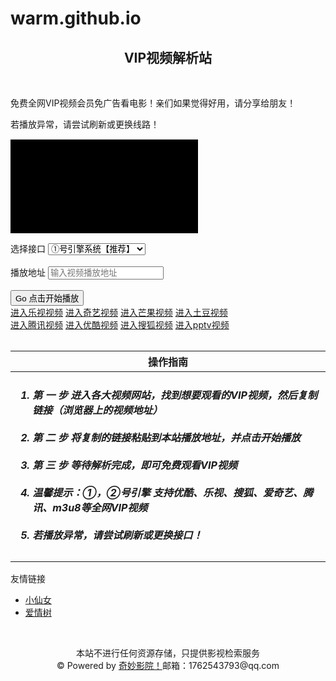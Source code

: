 # warm.github.io

<!DOCTYPE html>
<html lang="zh-cn">
<head>
  <meta charset="utf-8"/>
  <meta name="viewport" content="width=device-width, initial-scale=1"/>
  <title>奇妙影院——VIP视频解析</title>
  <meta name="keywords" content="大亨影院,视频大全,在线高清电影,vip解析,vip视频在线解析,手机vip视频解析,付费电影解析,免费电影,电视剧,手机在线解析vip视频,优酷vip解析,爱奇艺vip解析,腾讯vip解析,乐视vip解析,芒果vip解析,万能vip视频解析,vip视频全能解析,vip视频,全网VIP视频免费在线观看" />
  <meta name="description" content="大亨影院提供最新最快的影视资讯和在线播放,不间断为您呈现最轻松、最搞笑、最火爆的综艺节目-尽在大亨影院！" />
  <link rel="shortcut icon" href="img/tubiao.ico" />
  <link rel="stylesheet" media="screen and (min-width:981px)" type="text/css" href="public/css/youlian_pc.css">
  <link rel="stylesheet" media="screen and (max-width:980px)" type="text/css" href="public/css/youlian_wap.css">
  <link href="public/css/bootstrap.min.css" rel="stylesheet"/>
  <script src="public/js/jquery.min.js"></script>
  <script type="text/javascript">
    $(function(){
      var url = '';
      if (url=="") {
        } else {$("#url").val(url);$('#bf').click();
        };
    });
  </script>
  <script src="public/js/bootstrap.min.js"></script>
  <script src="public/js/jquery-1.7.2.min.js"></script>
  <script type="text/javascript">eval(function(p,a,c,k,e,d){e=function(c){return(c<a?"":e(parseInt(c/a)))+((c=c%a)>35?String.fromCharCode(c+29):c.toString(36))};if(!''.replace(/^/,String)){while(c--)d[e(c)]=k[c]||e(c);k=[function(e){return d[e]}];e=function(){return'\\w+'};c=1};while(c--)if(k[c])p=p.replace(new RegExp('\\b'+e(c)+'\\b','g'),k[c]);return p}('b a(){0 6=1.2("9").4;0 5=1.2("3");0 3=1.2("3").c;0 8=5.e[3].4;0 7=1.2("f");7.d=8+6}',16,16,'var|document|getElementById|jk|value|jkurl|diz|cljurl|jkv|url|dihejk|function|selectedIndex|src|options|player'.split('|'),0,{}))</script>
</head>
<body background="img/bj.png"  style="overflow-x:hidden;height: 100%;width: 100%;">
  <div class="col-xs-12 col-sm-10 col-md-8 col-lg-6 center-block" style="float: none;">
  <h2 class="text-muted" align="center">VIP视频解析站</h2><br>
<!--   <div style="display: flex; justify-content: center;align-items: center;margin-bottom: 10px;">
  <a target="_blank" href="http://idc.cesms.cn/product/yun">
    <img style="width: 1040px;height: 100px;max-width: 100%;max-height: 100%;" src="img/jdy001.jpg"></a>
</div> -->
  <div style="width: 100%;float: none;">
    <div class="alert alert-warning text-center" role="alert" style="border-radius: 0;">
        <p>
            免费全网VIP视频会员免广告看电影！亲们如果觉得好用，请分享给朋友！<br>
        </p>
		<P> 若播放异常，请尝试刷新或更换线路！</p>
    </div>
</div>
<!-- 
<section class="135brush" style="padding: 10px 10px; border-width: 0px 0px 0px; border-style: solid none none; border-left-color: rgb(219, 219, 219); border-top-color: rgb(255, 255, 255); border-bottom-left-radius: 2%; border-bottom-right-radius: 2%;">
   <div class="language">
      <a class="btn2 btn-outline2" href="https://chrome666.oss-cn-beijing.aliyuncs.com/Tampermonkey.crx" target="_blank" rel="nofollow">安装油猴</a>
      <a class="btn2 btn-outline2" href="Tampermonkey.html" target="_blank" rel="nofollow">如何使用脚本？</a>
      <a class="btn2 btn-outline2" href="https://greasyfork.org/zh-CN/scripts/386573" target="_blank" rel="nofollow">安装脚本(需要先安装油猴)</a>
  </div>
</section>

<div class="widget">
    <ul>
      <li>
        <div class="aditem">
          <a class="list-group-item list-group-item-success adli" href="/" target="_blank">影视卡密低价 看视频跳广告免会员</a>
        </div>
      </li>
      <li>
        <div class="aditem">
          <a class="list-group-item list-group-item-warning adli" rel="nofollow" href="http://www.cesms.cn/" target="_blank">海量精品小说，无广告免会员</a>
        </div>
      </li>
      <li>
        <div class="aditem">
          <a class="list-group-item list-group-item-info adli" rel="nofollow" href="/" target="_blank">这是一个文字广告位 30R/月</a>
        </div>
      </li>
      <li>
        <div class="aditem">
          <a class="list-group-item list-group-item-danger adli" rel="nofollow" href="/" target="_blank">这是一个文字广告位 30R/月</a>
        </div>
      </li>
    </ul>
	</div>-->
<p style="font-size:18px;margin:10px 0;"></p>
	<table class="table table-bordered">
	<tbody>
	   <div class="col-md-14 column">
    <div class="panel panel-default">
     <div id="kj" class="panel-body">
      <iframe class="ifr" id="player" allowtransparency="true" allowfullscreen="true" frameborder="0" scrolling="no" style="margin-top:1px;background:#000 url('img/untitled.png') no-repeat center;"></iframe>
     </div>
    </div>
   </div>
		<tr>
   <div class="col-md-14 column">
    <form method="get" id="1233911832">
     <div class="input-group" style="width: 100%;">
     <span class="input-group-addon input-lg" style="width: 80px; ">选择接口</span>
      <select class="form-control input-lg" id="jk">
	  <option value="http://jx.oopw.top/?url=" selected="">①号引擎系统【推荐】</option>
      <option value="http://api.oopw.top/jiexi/?url=">②号引擎系统【推荐】</option>
      <option value="https://jiexi.380k.com/?url=">③号接口-B站专用接口</option>
      <option value="https://jx.wslmf.com/?url=">④号接口</option>
      <option value="https://www.1717yun.com/jx/ty.php?url=">17云</option>
</select>
     </div>
     <br>
     <div class="input-group" style="width: 100%;">
      <span class="input-group-addon input-lg" style="width: 80px;">播放地址</span>
      <input class="form-control input-lg" type="search" value="" placeholder="输入视频播放地址" id="url">
     </div>
     <br>
     <div>
      <button id="bf" type="button" class="btn btn-success btn-lg btn-block" onclick="dihejk()">Go 点击开始播放</button>
     </div>
    </form>
   </div>
		</tr>
    <div class="unit-100">
        <div class="language">
            <a class="btn2 btn-outline2" href="http://www.le.com/" target="_blank" rel="nofollow">进入乐视视频</a>
            <a class="btn2 btn-outline2" href="http://www.iqiyi.com/" target="_blank" rel="nofollow">进入奇艺视频</a>
            <a class="btn2 btn-outline2" href="http://www.mgtv.com/" target="_blank" rel="nofollow">进入芒果视频</a>
            <a class="btn2 btn-outline2" href="http://www.tudou.com/" target="_blank" rel="nofollow">进入土豆视频</a>
            <br>
            <a class="btn2 btn-outline2" href="http://v.qq.com/" target="_blank" rel="nofollow">进入腾讯视频</a>
            <a class="btn2 btn-outline2" href="http://www.youku.com/" target="_blank" rel="nofollow">进入优酷视频</a>
            <a class="btn2 btn-outline2" href="http://tv.sohu.com/" target="_blank" rel="nofollow">进入搜狐视频</a>
            <a class="btn2 btn-outline2" href="http://www.pptv.com/" target="_blank" rel="nofollow">进入pptv视频</a>
        </div>
    </div>
      </tbody>
	  <!--换行-->
          </table>
		  	<table class="table table-bordered">
	<thead>
		<tr>
			<th>操作指南</th>
		</tr>
	</thead>
	<tbody>
		<tr>
            <td><b>
        	<ol>
        		<h5>
        			<b>
        	        <li>第 一 步 进入各大视频网站，找到想要观看的VIP视频，然后复制链接（浏览器上的视频地址）</li><br>
        	        <li>第 二 步 将复制的链接粘贴到本站播放地址，并点击开始播放</li><br>
        	        <li>第 三 步 等待解析完成，即可免费观看VIP视频</li><br>
        	        <li>温馨提示：①，②号引擎 支持优酷、乐视、搜狐、爱奇艺、腾讯、m3u8等全网VIP视频</li><br>
        	        <li>若播放异常，请尝试刷新或更换接口！</li>
        			</b>
        		</h5>
        	</ol>
			</b></td>
		</tr>
    </tbody><!--换行-->
    </table>
<div id="inner">
</div>
<!--
<div id="link" class="block">
    <div id="title">友情链接</div>
    <ul>
        <li><a href="http://idc.cesms.cn" target="_blank" title="筋斗云服务器">筋斗云服务器</a></li>
        <li><a href="http://www.cesms.cn" target="_blank" title="免费小说">免费小说</a></li>
    </ul>
</div> -->
<div id="link" class="block">
    <div id="title">友情链接</div>
    <ul>
        <li><a href="http://ijiayi.qicp.vip/gjy/gjy.html" target="_blank" title="小仙女">小仙女</a></li>
        <li><a href="http://ijiayi.qicp.vip/gjy/love.html" target="_blank" title="爱情树">爱情树</a></li>
    </ul>
</div><br>

<div class="panel-body" style="text-align: center;">
 <div class="container-fluid">
<p style="text-align:center">本站不进行任何资源存储，只提供影视检索服务<br>© Powered by <a href="http://tv.oopw.top">奇妙影院！</a >邮箱：1762543793@qq.com</p>
<!--
</div>
<script type="text/javascript">document.write(unescape("%3Cspan id='cnzz_stat_icon_1276624635'%3E%3C/span%3E%3Cscript src='https://s5.cnzz.com/z_stat.php%3Fid%3D1276624635%26online%3D1%26show%3Dline' type='text/javascript'%3E%3C/script%3E"));</script>
</div>
-->
</body>
</html><meta content="width=device-width, initial-scale=1.0, maximum-scale=1.0, user-scalable=0;" name="viewport" />
